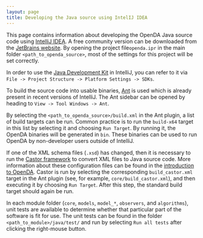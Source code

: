 ```yaml
---
layout: page
title: Developing the Java source using IntelIJ IDEA
---
```

This page contains information about developing the OpenDA Java source code using [IntelliJ IDEA](https://en.wikipedia.org/wiki/IntelliJ_IDEA).
A free community version can be downloaded from the [JetBrains website](https://www.jetbrains.com/idea/download/).
By opening the project file`openda.ipr` in the main folder `<path_to_openda_source>`, most of the settings for this project will be set correctly.

In order to use the [Java Development Kit](https://openda-association.github.io/wiki/java_source) in IntelliJ, you can refer to it via `File -> Project Structure -> Platform Settings -> SDKs`.

To build the source code into usable binaries, [Ant](https://en.wikipedia.org/wiki/Apache_Ant) is used which is already present in recent versions of IntelliJ. The Ant sidebar can be opened by heading to `View -> Tool Windows -> Ant`.

By selecting the `<path_to_openda_source>/build.xml` in the Ant plugin, a list of build targets can be run. Common practice is to run the `build-x64` target in this list by selecting it and choosing `Run Target`. By running it, the OpenDA binaries will be generated in `bin`. These binaries can be used to run OpenDA by non-developer users outside of IntelliJ.

If one of the XML schema files (`.xsd`) has changed, then it is necessary to run the [Castor framework](https://en.wikipedia.org/wiki/Castor_(framework)) to convert XML files to Java source code. More information about these configuration files can be found in the [introduction to OpenDA](https://openda-association.github.io/wiki/introduction_openda). Castor is run by selecting the corresponding `build_castor.xml` target in the Ant plugin (see, for example, `core/build_castor.xml`), and then executing it by choosing `Run Target`. After this step, the standard build target should again be run.

In each module folder (`core`, `models`, `model_*`, `observers`, and `algorithms`), unit tests are available to determine whether that particular part of the software is fit for use. The unit tests can be found in the folder `<path_to_module>/java/test/` and run by selecting `Run all tests` after clicking the right-mouse button.
